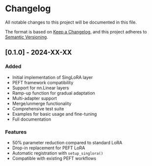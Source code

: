# Changelog

All notable changes to this project will be documented in this file.

The format is based on [Keep a Changelog](https://keepachangelog.com/en/1.0.0/),
and this project adheres to [Semantic Versioning](https://semver.org/spec/v2.0.0.html).

## [0.1.0] - 2024-XX-XX

### Added
- Initial implementation of SingLoRA layer
- PEFT framework compatibility
- Support for nn.Linear layers
- Ramp-up function for gradual adaptation
- Multi-adapter support
- Merge/unmerge functionality
- Comprehensive test suite
- Examples for basic usage and fine-tuning
- Full documentation

### Features
- 50% parameter reduction compared to standard LoRA
- Drop-in replacement for PEFT LoRA
- Automatic registration with `setup_singlora()`
- Compatible with existing PEFT workflows